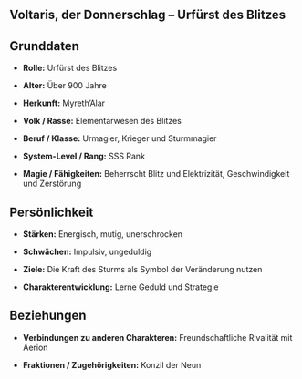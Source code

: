 ## Voltaris, der Donnerschlag – Urfürst des Blitzes

## Grunddaten

- **Rolle:** Urfürst des Blitzes
    
- **Alter:** Über 900 Jahre
    
- **Herkunft:** Myreth’Alar
    
- **Volk / Rasse:** Elementarwesen des Blitzes
    
- **Beruf / Klasse:** Urmagier, Krieger und Sturmmagier
    
- **System-Level / Rang:** SSS Rank
    
- **Magie / Fähigkeiten:** Beherrscht Blitz und Elektrizität, Geschwindigkeit und Zerstörung
    

## Persönlichkeit

- **Stärken:** Energisch, mutig, unerschrocken
    
- **Schwächen:** Impulsiv, ungeduldig
    
- **Ziele:** Die Kraft des Sturms als Symbol der Veränderung nutzen
    
- **Charakterentwicklung:** Lerne Geduld und Strategie
    

## Beziehungen

- **Verbindungen zu anderen Charakteren:** Freundschaftliche Rivalität mit Aerion
    
- **Fraktionen / Zugehörigkeiten:** Konzil der Neun